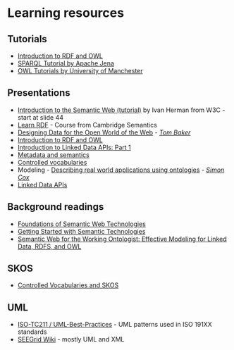 # Learning resources
## Tutorials
- [Introduction to RDF and OWL](tutorials/tutorial-intro-to-rdf-and-owl.md)
- [SPARQL Tutorial by Apache Jena](https://jena.apache.org/tutorials/sparql.html)
- [OWL Tutorials by University of Manchester](http://owl.cs.manchester.ac.uk/publications/talks-and-tutorials/)

## Presentations
- [Introduction to the Semantic Web (tutorial)](https://www.w3.org/2009/Talks/0615-SanJose-tutorial-IH/Slides.pdf) by Ivan Herman from W3C - start at slide 44
- [Learn RDF](https://www.cambridgesemantics.com/blog/semantic-university/learn-rdf/) - Course from Cambridge Semantics
- [Designing Data for the Open World of the Web](./docs/Baker_20120606_2100-linked-data.pptx) - [_Tom Baker_](https://github.com/tombaker)
- [Introduction to RDF and OWL](https://docs.google.com/presentation/d/1r-B2gzv0Dnz-8y71YSFQQfeipI9LISYYdHtetWmwSok)
- [Introduction to Linked Data APIs: Part 1](https://docs.google.com/presentation/d/10MRrFRG7bgbATrl8o_AU-5X8Ulg1zQT_rjqYPYKdHVQ)
- [Metadata and semantics](https://docs.google.com/presentation/d/1hqP3FajVUAwdsb4o2OMkaBf5_K4JwzEE9tt_MFFEFok)
- [Controlled vocabularies](https://docs.google.com/presentation/d/110YNOqfq6ImMt41m96rhMse1v12etcy3PmqphfkreNs)
- Modeling - [Describing real world applications using ontologies](https://docs.google.com/presentation/d/19N2moAypUyuqYPIWSOE4mb0wIBVhFPenbpOkq3u4sYo) - [_Simon Cox_](https://orcid.org/0000-0002-3884-3420)
- [Linked Data APIs]()

## Background readings
- [Foundations of Semantic Web Technologies](https://www.semantic-web-book.org/index.html)
- [Getting Started with Semantic Technologies](https://www.cambridgesemantics.com/blog/semantic-university/intro-semantic-web/)
- [Semantic Web for the Working Ontologist: Effective Modeling for Linked Data, RDFS, and OWL](https://dl.acm.org/doi/book/10.1145/3382097)

## SKOS
- [Controlled Vocabularies and SKOS](https://campus.dariah.eu/resource/controlled-vocabularies-and-skos)

## UML
- [ISO-TC211 / UML-Best-Practices](https://github.com/ISO-TC211/UML-Best-Practices/wiki) - UML patterns used in ISO 191XX standards
- [SEEGrid Wiki](https://confluence.csiro.au/display/seegrid/Solid+Earth+and+Environment+GRID) - mostly UML and XML


